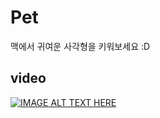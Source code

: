 # Pet
맥에서 귀여운 사각형을 키워보세요 :D

## video
[![IMAGE ALT TEXT HERE](https://img.youtube.com/vi/9d15i9ezYOU/0.jpg)](https://youtu.be/9d15i9ezYOU)
